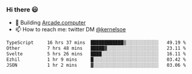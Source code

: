 ### Hi there 😃

- 🔨 Building [Arcade.computer](https://arcade.computer)
- 📫 How to reach me: twitter DM [@kernelsoe](https://twitter.com/kernelsoe)

<!--START_SECTION:waka-->

```txt
TypeScript     16 hrs 37 mins  ████████████▒░░░░░░░░░░░░   49.19 %
Other          7 hrs 48 mins   █████▓░░░░░░░░░░░░░░░░░░░   23.11 %
Svelte         5 hrs 26 mins   ████░░░░░░░░░░░░░░░░░░░░░   16.11 %
Ezhil          1 hr 9 mins     █░░░░░░░░░░░░░░░░░░░░░░░░   03.42 %
JSON           1 hr 2 mins     ▓░░░░░░░░░░░░░░░░░░░░░░░░   03.06 %
```

<!--END_SECTION:waka-->
